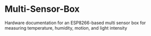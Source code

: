 # Multi-Sensor-Box
Hardware documentation for an ESP8266-based multi sensor box for measuring temperature, humidity, motion, and light intensity

